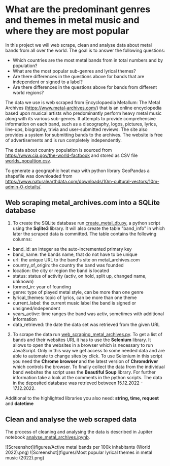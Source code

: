 # What are the predominant genres and themes in metal music and where they are most popular
In this project we will web scrape, clean and analyse data about metal bands from all over the world. The goal is to 
answer the following questions:
- Which countries are the most metal bands from in total numbers and by population?
- What are the most popular sub-genres and lyrical themes?
- Are there differences in the questions above for bands that are independent or signed to a label?
- Are there differences in the questions above for bands from different world regions?

The data we use is web scraped from Encyclopaedia Metallum: The Metal Archives (https://www.metal-archives.com/) that is 
an online encyclopedia based upon musical artists who predominantly 
perform heavy metal music along with its various sub-genres. It attempts to provide comprehensive 
information on each band, such as a discography, logos, pictures, lyrics, line-ups, biography, trivia and user-submitted 
reviews. The site also provides a system for submitting bands to the archives. The website is free of advertisements and 
is run completely independently. 

The data about country population is sourced from https://www.cia.gov/the-world-factbook and stored as CSV file 
[worlds_popultion.csv](/worlds_popultion.csv).

To generate a geographic heat map with python library GeoPandas a shapefile was downloaded from 
https://www.naturalearthdata.com/downloads/10m-cultural-vectors/10m-admin-0-details/.

## Web scraping metal_archives.com into a SQLite database
1. To create the SQLite database run [create_metal_db.py](/create_metal_db.py), a python script using the **Sqlite3** library. 
It will also create the table "band_info" in which later the scraped data is committed. The table contains the following
columns:

- band_id: an integer as the auto-incremented primary key
- band_name: the bands name, that do not have to be unique 
- url: the unique URL to the band's site on metal_archives.com
- country_of_origin: the country the band was founded
- location: the city or region the band is located
- status: status of activity (activ, on hold, split up, changed name, unknown) 
- formed_in: year of founding
- genre: type of played metal style, can be more than one genre
- lyrical_themes: topic of lyrics, can be more than one theme
- current_label: the current music label the band is signed or unsigned/independent
- years_active: time ranges the band was activ, sometimes with additional information
- data_retrieved: the date the data set was retrieved from the given URL

2. To scrape the data run [web_scraping_metal_archives.py](/web_scraping_metal_archives.py). To get a list of bands and 
their websites URL it has to use 
the **Selenium** library. It allows to open the websites in a browser which is necessary to run JavaScript. Only in this way
we get access to some needed data and are able to automate to change sites by click. To use Selenium in this script you 
need the **Chrome browser** and the latest version of **Chromdriver** which controls the browser. To finally collect the data 
from the individual band websites the script uses the **Beautiful Soup** library. For further information take a look at the
comments in the python scripts. The data in the deposited database was retrieved between 15.12.2022 - 17.12.2022.

Additional to the highlighted libraries you also need: **string, time, request** and **datetime** 

## Clean and analyse the web scraped data
The process of cleaning and analysing the data is described in Jupiter notebook [analyse_metal_archives.ipynb](/analyse_metal_archives.ipynb).

![Screenshot](figures/Active metal bands per 100k inhabitants (World 2022).png)
![Screenshot](figures/Most popular lyrical themes in metal music (2022).png)

